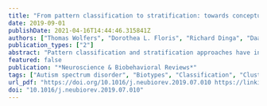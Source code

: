```yaml
---
title: "From pattern classification to stratification: towards conceptualizing the heterogeneity of Autism Spectrum Disorder"
date: 2019-09-01
publishDate: 2021-04-16T14:44:46.315841Z
authors: ["Thomas Wolfers", "Dorothea L. Floris", "Richard Dinga", "Daan van Rooij", "Christina Isakoglou", "Seyed Mostafa Kia", "Mariam Zabihi", "Alberto Llera", "Rajanikanth Chowdanayaka", "Vinod J. Kumar", "Han Peng", "Charles Laidi", "Dafnis Batalle", "Ralica Dimitrova", "Tony Charman", "Eva Loth", "Meng-Chuan Lai", "Emily Jones", "Sarah Baumeister", "Carolin Moessnang", "Tobias Banaschewski", "Christine Ecker", "Guillaume Dumas", "Jonathan O'Muircheartaigh", "Declan Murphy", "Jan K. Buitelaar", "Andre F. Marquand", "Christian F. Beckmann"]
publication_types: ["2"]
abstract: "Pattern classification and stratification approaches have increasingly been used in research on Autism Spectrum Disorder (ASD) over the last ten years with the goal of translation towards clinical applicability. Here, we present an extensive scoping literature review on those two approaches. We screened a total of 635 studies, of which 57 pattern classification and 19 stratification studies were included. We observed large variance across pattern classification studies in terms of predictive performance from about 60% to 98% accuracy, which is among other factors likely linked to sampling bias, different validation procedures across studies, the heterogeneity of ASD and differences in data quality. Stratification studies were less prevalent with only two studies reporting replications and just a few showing external validation. While some identified strata based on cognition and intelligence reappear across studies, biology as a stratification marker is clearly underexplored. In summary, mapping biological differences at the level of the individual with ASD is a major challenge for the field now. Conceptualizing those mappings and individual trajectories that lead to the diagnosis of ASD, will become a major challenge in the near future."
featured: false
publication: "*Neuroscience & Biobehavioral Reviews*"
tags: ["Autism spectrum disorder", "Biotypes", "Classification", "Clustering", "Machine learning", "Pattern recognition", "Precision medicine", "Stratification"]
url_pdf: "https://doi.org/10.1016/j.neubiorev.2019.07.010 https://linkinghub.elsevier.com/retrieve/pii/S0149763419303197"
doi: "10.1016/j.neubiorev.2019.07.010"
---
```


